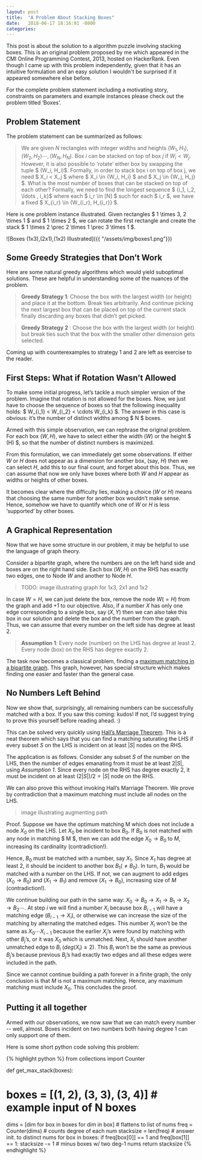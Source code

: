 ```yaml
---
layout: post
title:  "A Problem About Stacking Boxes"
date:   2018-06-17 18:16:01 -0800
categories: 
---
```


This post is about the solution to a algorithm puzzle involving stacking boxes. This is an
original problem proposed by me which appeared in the CMI Online Programming Contest, 2013, hosted
on HackerRank. Even though I came up with this problem independently, given that it has an intuitive
formulation and an easy solution I wouldn't be surprised if it appeared somewhere else before.

For the complete problem statement including a motivating story, constraints on parameters and
example instances please check out the problem titled ‘Boxes’.

Problem Statement
-----------------

The problem statement can be summarized as follows:
> We are given $N$ rectangles with integer widths and heights $(W_1, H_1), (W_2, H_2) \cdots
> , (W_N, H_N)$.  Box $i$ can be stacked on top of box $j$ if $W_i < W_j$.  However, it is
> also possible to ‘rotate’ either box by swapping the tuple $ (W_i, H_i)$. Formally, in
> order to stack box i on top of box j, we need $ X_i < X_j $ where $ X_i \in \{W_i, H_i\} $
> and $ X_j \in \{W_j, H_j\} $. What is the most number of boxes that can be stacked on top of each
> other? Formally, we need to find the longest sequence $ \{i_1, i_2, \ldots , i_k\}$ where each
> $ i_r \in [N] $ such for each $ i_r $, we have a fixed $ X_{i_r} \in \{W_{i_r}, H_{i_r}\} $.

Here is one problem instance illustrated. Given rectangles $ 1 \times 3, 2 \times 1 $ and
$ 1 \times 2 $, we can rotate the first rectangle and create the stack $ 1 \times 2 \prec 2
\times 1 \prec 3 \times 1 $.

![Boxes (1x3),(2x1),(1x2) Illustrated]({{ "/assets/img/boxes1.png"}})

Some Greedy Strategies that Don’t Work
--------------------------------------

Here are some natural greedy algorithms which would yield suboptimal solutions. These are helpful
in understanding some of the nuances of the problem.

> **Greedy Strategy 1**: Choose the box with the largest width (or height) and place it at the bottom.
> Break ties arbitrarily. And continue picking the next largest box that can be placed on top of the
> current stack finally discarding any boxes that didn’t get picked.

> **Greedy Strategy 2** : Choose the box with the largest width (or height) but break ties such that
> the box with the smaller other dimension gets selected.

Coming up with counterexamples to strategy 1 and 2 are left as exercise to the reader.


First Steps: What if Rotation Wasn’t Allowed
--------------------------------------------

To make some initial progress, let’s tackle a much simpler version of the problem. Imagine that
rotation is not allowed for the boxes. Now, we just have to choose the sequence of boxes so that
the following inequality holds: $ W_{i_1} < W_{i_2} < \cdots W_{i_k} $. The answer in this case
is obvious: it’s the number of distinct widths among $ N $ boxes.

Armed with this simple observation, we can rephrase the original problem. For each box $(W, H)$,
we have to select either the width $(W)$ or the height $ (H) $, so that the number of distinct
numbers is maximized.

From this formulation, we can immediately get some observations. If either $W$ or $H$ does
not appear as a dimension for another box, (say, $H$) then we can select $H$, add this to our
final count, and forget about this box. Thus, we can assume that now we only have boxes where both
$W$ and $H$ appear as widths or heights of other boxes.

It becomes clear where the difficulty lies, making a choice ($W$ or $H$) means that choosing the
same number for another box wouldn’t make sense. Hence, somehow we have to quantify which one of
$W$ or $H$ is less ‘supported’ by other boxes.


A Graphical Representation
--------------------------

Now that we have some structure in our problem, it may be helpful to use the language of graph
theory.

Consider a bipartite graph, where the numbers are on the left hand side and boxes are on the right
hand side. Each box $(W, H)$ on the RHS has exactly two edges, one to Node $W$ and another
to Node $H$. 

> TODO: image illustrating graph for 1x3, 2x1 and 1x2

In case $W = H$, we can just delete the box, remove the node $W (=H)$ from the graph and add
+1 to our objective. Also, if a number $X$ has only one edge corresponding to a single box, say
$(X, Y)$ then we can also take this box in our solution and delete the box and the number from
the graph. Thus, we can assume that every number on the left side has degree at least 2.

> **Assumption 1**: Every node (number) on the LHS has degree at least 2. Every node (box) on the RHS
> has degree exactly 2.

The task now becomes a classical problem, finding a
[maximum matching in a bipartite graph](https://en.wikipedia.org/wiki/Matching_(graph_theory)). This
graph, however, has special structure which makes finding one easier and faster than the general
case.

No Numbers Left Behind
----------------------

Now we show that, surprisingly, all remaining numbers can be successfully matched with a box. If
you saw this coming: kudos! If not, I’d suggest trying to prove this yourself before reading ahead.
:)

This can be solved very quickly using
[Hall’s Marriage Theorem](https://en.wikipedia.org/wiki/Hall%27s_marriage_theorem).
This is a neat theorem which says that you can find a matching saturating the LHS if every
subset $S$ on the LHS is incident on at least $|S|$ nodes on the RHS.

The application is as follows. Consider any subset $S$ of the number on the LHS, then the number
of edges emanating from it must be at least $2|S|$, using _Assumption 1_. Since every node on
the RHS has degree exactly $2$, it must be incident on at least $(2|S|)/2 = |S|$ node on the RHS.

We can also prove this without invoking Hall’s Marriage Theorem. We prove by contradiction that a
maximum matching must include all nodes on the LHS.

> image illustrating augmenting path

Proof. Suppose we have the optimum matching M which does not include a node $X_0$ on the LHS.
Let $X_0$ be incident to box $B_0$. If $B_0$ is not matched with any node in matching
$ M $, then we can add the edge $X_0 \rightarrow B_0$ to $M$, increasing its cardinality
(contradiction!).

Hence, $B_0$ must be matched with a number, say $X_1$. Since $X_1$ has degree at least $2$, it should
be incident to another box $B_1 (\neq B_0)$. In turn, $B_1$ would be matched with a number on the
LHS. If not, we can augment to add edges $(X_0 \rightarrow B_0)$ and $(X_1 \rightarrow B_1)$ and remove
$(X_1 \rightarrow B_0)$, increasing size of $M$ (contradiction!).

We continue building our path in the same way:
$X_0 \rightarrow B_0 \rightarrow X_1 \rightarrow B_1 \rightarrow X_2 \rightarrow B_2 \cdots$.
At step $i$ we will find a number $X_i$ because box $B_{i - 1}$ will have a matching edge
$(B_{i - 1} \rightarrow X_i)$, or otherwise we can increase the size of the matching by alternating the
matched edges. This number $X_i$ won’t be the same as $X_0 \cdots X_{i - 1}$ because the earlier
$X_j$’s were found by matching with other $B_j$’s, or it was $X_0$ which is unmatched. Next,
$X_i$ should have another unmatched edge to $B_i$ ($\textit{deg}(X_i) \geq 2$). This $B_i$ won’t be
the same as previous $B_j$’s because previous $B_j$’s had exactly two edges and all these edges
were included in the path.

Since we cannot continue building a path forever in a finite graph, the only conclusion is that $M$
is not a maximum matching. Hence, any maximum matching must include $X_0$. This concludes the proof. 


Putting it all together
-----------------------

Armed with our observations, we now saw that we can match every number -- well, almost. Boxes
incident on two numbers both having degree $1$ can only support one of them.

Here is some short python code solving this problem:

{% highlight python %}
from collections import Counter

def get_max_stack(boxes):
  # boxes = [(1, 2), (3, 3), (3, 4)]           # example input of N boxes
  dims = [dim for box in boxes for dim in box] # flattens to list of nums
  freq = Counter(dims)                         # counts degree of each num
  stacksize = len(freq)                        # answer init. to distinct nums
  for box in boxes:
    if freq[box[0]] == 1 and freq[box[1]] == 1:
      stacksize -= 1                           # minus boxes w/ two deg-1 nums
  return stacksize
{% endhighlight %}

